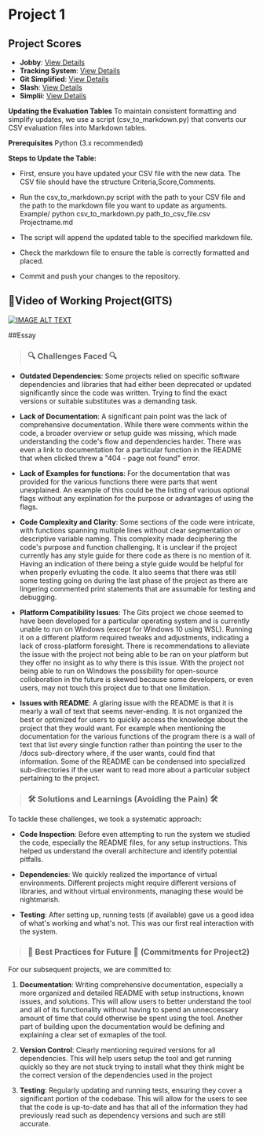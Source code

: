 # Project 1

## Project Scores

- **Jobby**: [View Details](./project1/Jobby.csv/)
- **Tracking System**: [View Details](./project1/Tracking_System.csv/)
- **Git Simplified**: [View Details](./project1/Git_Simplified.csv/)
- **Slash**: [View Details](./project1/Slash.csv/)
- **Simplii**: [View Details](./project1/Simplii.csv/)

**Updating the Evaluation Tables**
To maintain consistent formatting and simplify updates, we use a script (csv_to_markdown.py) that converts our CSV evaluation files into Markdown tables.

**Prerequisites**
Python (3.x recommended)

**Steps to Update the Table:**
- First, ensure you have updated your CSV file with the new data. The CSV file should have the structure Criteria,Score,Comments.

- Run the csv_to_markdown.py script with the path to your CSV file and the path to the markdown file you want to update as arguments.
 Example/ python csv_to_markdown.py path_to_csv_file.csv Projectname.md 

- The script will append the updated table to the specified markdown file.

- Check the markdown file to ensure the table is correctly formatted and placed.

- Commit and push your changes to the repository.

## 🎥Video of Working Project(GITS)

[![IMAGE ALT TEXT](http://img.youtube.com/vi/MBB66yQVwy8/0.jpg)](http://www.youtube.com/watch?v=MBB66yQVwy8 "csc510 working gits")

##Essay 
> ### 🔍 Challenges Faced 🔍

- **Outdated Dependencies**: Some projects relied on specific software dependencies and libraries that had either been deprecated or updated significantly since the code was written. Trying to find the exact versions or suitable substitutes was a demanding task.

- **Lack of Documentation**: A significant pain point was the lack of comprehensive documentation. While there were comments within the code, a broader overview or setup guide was missing, which made understanding the code's flow and dependencies harder. There was even a link to documentation for a particular function in the README that when clicked threw a "404 - page not found" error.

- **Lack of Examples for functions**: For the documentation that was provided for the various functions there were parts that went unexplained. An example of this could be the listing of various optional flags without any explination for the purpose or advantages of using the flags.

- **Code Complexity and Clarity**: Some sections of the code were intricate, with functions spanning multiple lines without clear segmentation or descriptive variable naming. This complexity made deciphering the code's purpose and function challenging. It is unclear if the project currently has any style guide for there code as there is no mention of it. Having an indication of there being a style guide would be helpful for when properly evluating the code. It also seems that there was still some testing going on during the last phase of the project as there are lingering commented print statements that are assumable for testing and debugging.

- **Platform Compatibility Issues**: The Gits project we chose seemed to have been developed for a particular operating system and is currently unable to run on Windows (except for Windows 10 using WSL). Running it on a different platform required tweaks and adjustments, indicating a lack of cross-platform foresight. There is recommendations to alleviate the issue with the project not being able to be ran on your platform but they offer no insight as to why there is this issue. With the project not being able to run on Windows the possibility for open-source colloboration in the future is skewed because some developers, or even users, may not touch this project due to that one limitation.

- **Issues with README**: A glaring issue with the README is that it is mearly a wall of text that seems never-ending. It is not organized the best or optimized for users to quickly access the knowledge about the project that they would want. For example when mentioning the documentation for the various functions of the program there is a wall of text that list every single function rather than pointing the user to the /docs sub-directory where, if the user wants, could find that information. Some of the README can be condensed into specialized sub-directories if the user want to read more about a particular subject pertaining to the project.

> ### **🛠️ Solutions and Learnings** (Avoiding the Pain) 🛠️

To tackle these challenges, we took a systematic approach:

- **Code Inspection**: Before even attempting to run the system we studied the code, especially the README files, for any setup instructions. This helped us understand the overall architecture and identify potential pitfalls.
  
- **Dependencies**: We quickly realized the importance of virtual environments. Different projects might require different versions of libraries, and without virtual environments, managing these would be nightmarish.
  
- **Testing**: After setting up, running tests (if available) gave us a good idea of what's working and what's not. This was our first real interaction with the system.

> ### **🌟 Best Practices for Future 🌟** (Commitments for Project2)

For our subsequent projects, we are committed to:

1. **Documentation**: Writing comprehensive documentation, especially a more organized and detailed README with setup instructions, known issues, and solutions. This will allow users to better understand the tool and all of its functionality without having to spend an unneccessary amount of time that could otherwise be spent using the tool. Another part of building upon the documentation would be defining and explaining a clear set of exmaples of the tool.
   
2. **Version Control**: Clearly mentioning required versions for all dependencies. This will help users setup the tool and get running quickly so they are not stuck trying to install what they think might be the correct version of the dependencies used in the project
   
3. **Testing**: Regularly updating and running tests, ensuring they cover a significant portion of the codebase. This will allow for the users to see that the code is up-to-date and has that all of the information they had previously read such as dependency versions and such are still accurate.

